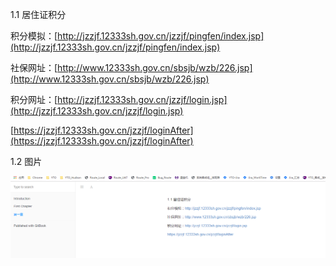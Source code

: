 1.1    居住证积分

积分模拟：[http://jzzjf.12333sh.gov.cn/jzzjf/pingfen/index.jsp](http://jzzjf.12333sh.gov.cn/jzzjf/pingfen/index.jsp)

社保网址：[http://www.12333sh.gov.cn/sbsjb/wzb/226.jsp](http://www.12333sh.gov.cn/sbsjb/wzb/226.jsp)

积分网址：[http://jzzjf.12333sh.gov.cn/jzzjf/login.jsp](http://jzzjf.12333sh.gov.cn/jzzjf/login.jsp)

[https://jzzjf.12333sh.gov.cn/jzzjf/loginAfter](https://jzzjf.12333sh.gov.cn/jzzjf/loginAfter)





1.2 图片

![](/assets/import.png)





